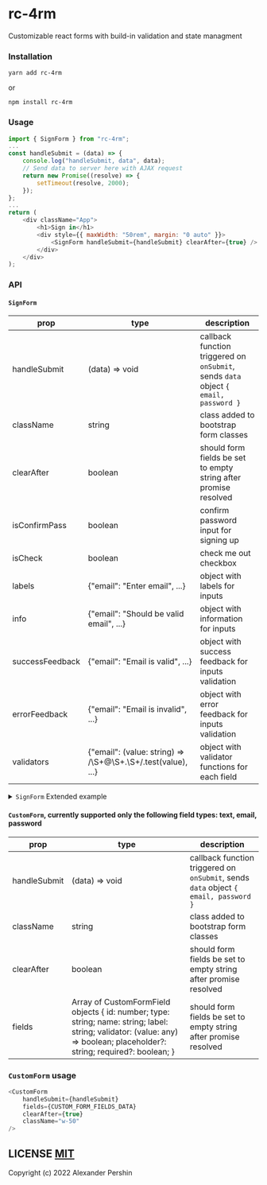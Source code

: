 # rc-4rm

Customizable react forms with build-in validation and state managment

### Installation

```
yarn add rc-4rm
```

or

```
npm install rc-4rm
```

### Usage

```js
import { SignForm } from "rc-4rm";
...
const handleSubmit = (data) => {
    console.log("handleSubmit, data", data);
    // Send data to server here with AJAX request
    return new Promise((resolve) => {
        setTimeout(resolve, 2000);
    });
};
...
return (
    <div className="App">
        <h1>Sign in</h1>
        <div style={{ maxWidth: "50rem", margin: "0 auto" }}>
            <SignForm handleSubmit={handleSubmit} clearAfter={true} />
        </div>
    </div>
);
```

### API

#### `SignForm`

| prop            | type                                                          | description                                                                          |
| --------------- | ------------------------------------------------------------- | ------------------------------------------------------------------------------------ |
| handleSubmit    | (data) => void                                                | callback function triggered on `onSubmit`, sends `data` object `{ email, password }` |
| className       | string                                                        | class added to bootstrap form classes                                                |
| clearAfter      | boolean                                                       | should form fields be set to empty string after promise resolved                     |
| isConfirmPass   | boolean                                                       | confirm password input for signing up                                                |
| isCheck         | boolean                                                       | check me out checkbox                                                                |
| labels          | {"email": "Enter email", ...}                                 | object with labels for inputs                                                        |
| info            | {"email": "Should be valid email", ...}                       | object with information for inputs                                                   |
| successFeedback | {"email": "Email is valid", ...}                              | object with success feedback for inputs validation                                   |
| errorFeedback   | {"email": "Email is invalid", ...}                            | object with error feedback for inputs validation                                     |
| validators      | {"email": (value: string) => /\S+@\S+\.\S+/.test(value), ...} | object with validator functions for each field                                       |

<details>
<summary><code>SignForm</code> Extended example</summary>

```js
<SignForm
    handleSubmit={handleSignIn}
    clearAfter={false}
    isConfirmPass={true}
    isCheck={true}
    validators={{
        email: (value: string) => /\S+@\S+\.\S+/.test(value),
        password: (value: string) => value.length > 6,
        isCheckOut: (value: boolean) => value,
    }}
    labels={{
        email: "Enter your email",
        password: "Create a password",
        password2: "Repeat password",
        isCheckOut: "Remember me",
    }}
    info={{
        email: "We'll never share your email with anyone else",
        password:
            "Should contain letters, uppercase letters, numbers and symbols",
        password2: "Enter your password again",
        isCheckOut: "Increase authentication validity time",
    }}
    successFeedback={{
        email: "Email is valid",
        password: "Password is valid",
        password2: "Passwords match",
    }}
    errorFeedback={{
        email: "Email is invalid",
        password: "Password is invalid",
        password2: "Passwords don't match",
        isCheckOut: "You must agree",
    }}
/>
```

</details>

#### `CustomForm`, currently supported only the following field types: text, email, password

| prop         | type                                                                                                                                                                      | description                                                                          |
| ------------ | ------------------------------------------------------------------------------------------------------------------------------------------------------------------------- | ------------------------------------------------------------------------------------ |
| handleSubmit | (data) => void                                                                                                                                                            | callback function triggered on `onSubmit`, sends `data` object `{ email, password }` |
| className    | string                                                                                                                                                                    | class added to bootstrap form classes                                                |
| clearAfter   | boolean                                                                                                                                                                   | should form fields be set to empty string after promise resolved                     |
| fields       | Array of CustomFormField objects { id: number; type: string; name: string; label: string; validator: (value: any) => boolean; placeholder?: string; required?: boolean; } | should form fields be set to empty string after promise resolved                     |

### `CustomForm` usage

```js
<CustomForm
    handleSubmit={handleSubmit}
    fields={CUSTOM_FORM_FIELDS_DATA}
    clearAfter={true}
    className="w-50"
/>
```

## LICENSE [MIT](https://github.com/AlexanderPershin/rc-4rm/blob/master/LICENCE.md)

Copyright (c) 2022 Alexander Pershin
